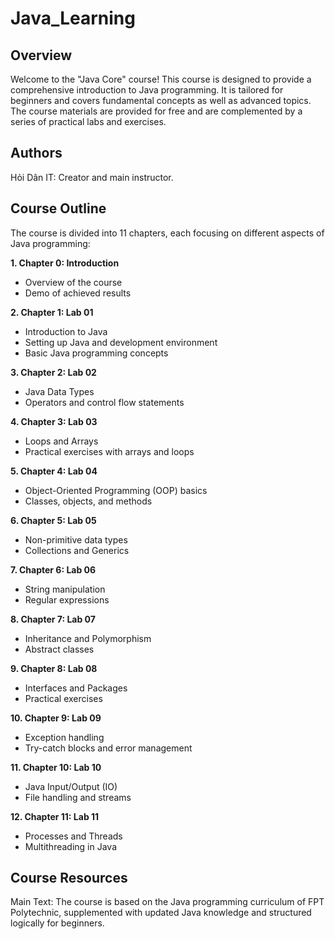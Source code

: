 # Java_Learning

## Overview

Welcome to the "Java Core" course! This course is designed to provide a comprehensive introduction to Java programming. It is tailored for beginners and covers fundamental concepts as well as advanced topics. The course materials are provided for free and are complemented by a series of practical labs and exercises.

## Authors

Hỏi Dân IT: Creator and main instructor.

## Course Outline

The course is divided into 11 chapters, each focusing on different aspects of Java programming:

**1. Chapter 0: Introduction**

* Overview of the course
* Demo of achieved results

**2. Chapter 1: Lab 01**

* Introduction to Java
* Setting up Java and development environment
* Basic Java programming concepts

**3. Chapter 2: Lab 02**

* Java Data Types
* Operators and control flow statements

**4. Chapter 3: Lab 03**

* Loops and Arrays
* Practical exercises with arrays and loops

**5. Chapter 4: Lab 04**

* Object-Oriented Programming (OOP) basics
* Classes, objects, and methods

**6. Chapter 5: Lab 05**

* Non-primitive data types
* Collections and Generics

**7. Chapter 6: Lab 06**

* String manipulation
* Regular expressions

**8. Chapter 7: Lab 07**

* Inheritance and Polymorphism
* Abstract classes

**9. Chapter 8: Lab 08**

* Interfaces and Packages
* Practical exercises

**10. Chapter 9: Lab 09**

* Exception handling
* Try-catch blocks and error management

**11. Chapter 10: Lab 10**

* Java Input/Output (IO)
* File handling and streams

**12. Chapter 11: Lab 11**

* Processes and Threads
* Multithreading in Java

## Course Resources

Main Text: The course is based on the Java programming curriculum of FPT Polytechnic, supplemented with updated Java knowledge and structured logically for beginners.
